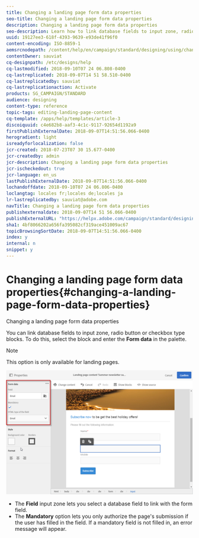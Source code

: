 ```yaml
---
title: Changing a landing page form data properties
seo-title: Changing a landing page form data properties
description: Changing a landing page form data properties
seo-description: Learn how to link database fields to input zone, radio button or checkbox type blocks.
uuid: 19127ee3-618f-4393-9639-e93de41f96f0
content-encoding: ISO-8859-1
aemsrcnodepath: /content/help/en/campaign/standard/designing/using/changing-a-landing-page-form-data-properties
contentOwner: sauviat
cq-designpath: /etc/designs/help
cq-lastmodified: 2018-09-10T07 24 06.808-0400
cq-lastreplicated: 2018-09-07T14 51 58.510-0400
cq-lastreplicatedby: sauviat
cq-lastreplicationaction: Activate
products: SG_CAMPAIGN/STANDARD
audience: designing
content-type: reference
topic-tags: editing-landing-page-content
cq-template: /apps/help/templates/article-3
discoiquuid: c4e682b8-aaf3-4c1c-9117-92654d1192a9
firstPublishExternalDate: 2018-09-07T14:51:56.066-0400
herogradient: light
isreadyforlocalization: false
jcr-created: 2018-07-23T07 30 15.677-0400
jcr-createdby: admin
jcr-description: Changing a landing page form data properties
jcr-ischeckedout: true
jcr-language: en_us
lastPublishExternalDate: 2018-09-07T14:51:56.066-0400
lochandoffdate: 2018-09-10T07 24 06.806-0400
loclangtag: locales fr;locales de;locales ja
lr-lastreplicatedby: sauviat@adobe.com
navTitle: Changing a landing page form data properties
publishexternaldate: 2018-09-07T14 51 56.066-0400
publishExternalURL: "https://helpx.adobe.com/campaign/standard/designing/using/changing-a-landing-page-form-data-properties.html"
sha1: 4bf8066202a656fa395082cf319ace451009ac67
topicBrowsingSortDate: 2018-09-07T14:51:56.066-0400
index: y
internal: n
snippet: y
---
```


# Changing a landing page form data properties{#changing-a-landing-page-form-data-properties}

Changing a landing page form data properties

You can link database fields to input zone, radio button or checkbox type blocks. To do this, select the block and enter the **Form data** in the palette.

>[!NOTE]
>
>This option is only available for landing pages.

![](assets/delivery_content_9.png)

* The **Field** input zone lets you select a database field to link with the form field.
* The **Mandatory** option lets you only authorize the page's submission if the user has filled in the field. If a mandatory field is not filled in, an error message will appear.

